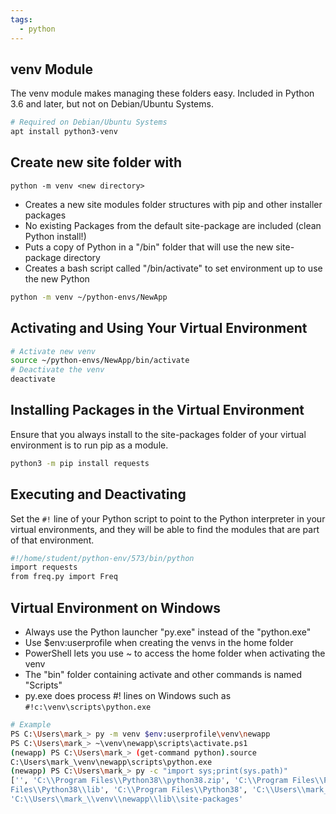 ```yaml
---
tags:
  - python
---
```


## venv Module

The venv module makes managing these folders easy. Included in Python 3.6 and later, but not on Debian/Ubuntu Systems.

```bash
# Required on Debian/Ubuntu Systems
apt install python3-venv
```

## Create new site folder with

`python -m venv <new directory>`

- Creates a new site modules folder structures with pip and other installer packages
- No existing Packages from the default site-package are included (clean Python install!)
- Puts a copy of Python in a "/bin" folder that will use the new site-package directory
- Creates a bash script called "/bin/activate" to set environment up to use the new Python

```bash
python -m venv ~/python-envs/NewApp
```

## Activating and Using Your Virtual Environment

```bash
# Activate new venv
source ~/python-envs/NewApp/bin/activate
# Deactivate the venv
deactivate
```

## Installing Packages in the Virtual Environment

Ensure that you always install to the site-packages folder of your virtual environment is to run pip as a module.

```bash
python3 -m pip install requests
```

## Executing and Deactivating

Set the `#!` line of your Python script to point to the Python interpreter in your virtual environments, and they will be able to find the modules that are part of that environment.

```bash
#!/home/student/python-env/573/bin/python
import requests
from freq.py import Freq
```

## Virtual Environment on Windows

- Always use the Python launcher "py.exe" instead of the "python.exe"
- Use $env:userprofile when creating the venvs in the home folder
- PowerShell lets you use ~ to access the home folder when activating the venv
- The "bin" folder containing activate and other commands is named "Scripts"
- py.exe does process #! lines on Windows such as `#!c:\venv\scripts\python.exe`

```bash
# Example
PS C:\Users\mark_> py -m venv $env:userprofile\venv\newapp
PS C:\Users\mark_> ~\venv\newapp\scripts\activate.ps1
(newapp) PS C:\Users\mark_> (get-command python).source
C:\Users\mark_\venv\newapp\scripts\python.exe
(newapp) PS C:\Users\mark_> py -c "import sys;print(sys.path)"
['', 'C:\\Program Files\\Python38\\python38.zip', 'C:\\Program Files\\Python38\\DLLs', 'C:\\Program
Files\\Python38\\lib', 'C:\\Program Files\\Python38', 'C:\\Users\\mark_\\venv\\newapp',
'C:\\Users\\mark_\\venv\\newapp\\lib\\site-packages'
```

